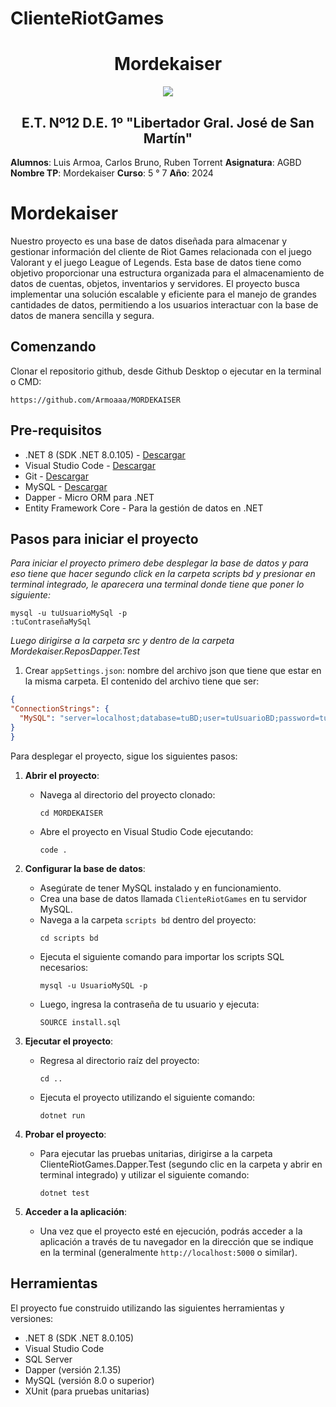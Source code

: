 # ClienteRiotGames
<h1 align="center"> Mordekaiser </h1>
<p align="center">
  <img src="https://et12.edu.ar/imgs/et12.gif">
</p>

<h2 align="center"> E.T. Nº12 D.E. 1º "Libertador Gral. José de San Martín" </h2>

**Alumnos**: Luis Armoa, Carlos Bruno, Ruben Torrent
**Asignatura**:  AGBD
**Nombre TP**: Mordekaiser
**Curso**: 5 ° 7
**Año**:  2024

# Mordekaiser

Nuestro proyecto es una base de datos diseñada para almacenar y gestionar información del cliente de Riot Games relacionada con el juego Valorant y el juego League of Legends. Esta base de datos tiene como objetivo proporcionar una estructura organizada para el almacenamiento de datos de cuentas, objetos, inventarios y servidores. El proyecto busca implementar una solución escalable y eficiente para el manejo de grandes cantidades de datos, permitiendo a los usuarios interactuar con la base de datos de manera sencilla y segura.

## Comenzando 

Clonar el repositorio github, desde Github Desktop o ejecutar en la terminal o CMD:

```
https://github.com/Armoaaa/MORDEKAISER
```

## Pre-requisitos 

- .NET 8 (SDK .NET 8.0.105) - [Descargar](https://dotnet.microsoft.com/es-es/download/dotnet/8.0)
- Visual Studio Code - [Descargar](https://code.visualstudio.com/#alt-downloads)
- Git - [Descargar](https://git-scm.com/downloads)
- MySQL - [Descargar](https://dev.mysql.com/downloads/mysql/)
- Dapper - Micro ORM para .NET
- Entity Framework Core - Para la gestión de datos en .NET

## Pasos para iniciar el proyecto 

_Para iniciar el proyecto primero debe desplegar la base de datos y para eso tiene que hacer segundo click en la carpeta scripts bd_
_y presionar en terminal integrado, le aparecera una terminal donde tiene que poner lo siguiente:_

```
mysql -u tuUsuarioMySql -p 
:tuContraseñaMySql
```

_Luego dirigirse a la carpeta src y dentro de la carpeta Mordekaiser.ReposDapper.Test_

1. Crear `appSettings.json`: nombre del archivo json que tiene que estar en la misma carpeta.
El contenido del archivo tiene que ser:  
  ```json
  {
  "ConnectionStrings": {
    "MySQL": "server=localhost;database=tuBD;user=tuUsuarioBD;password=tuPassBD"
  }
  }
  ```

Para desplegar el proyecto, sigue los siguientes pasos:


1. **Abrir el proyecto**:
   - Navega al directorio del proyecto clonado:
     ```
     cd MORDEKAISER
     ```
   - Abre el proyecto en Visual Studio Code ejecutando:
     ```
     code .
     ```


2. **Configurar la base de datos**:
   - Asegúrate de tener MySQL instalado y en funcionamiento.
   - Crea una base de datos llamada `ClienteRiotGames` en tu servidor MySQL.
   - Navega a la carpeta `scripts bd` dentro del proyecto:
     ```
     cd scripts bd
     ```
   - Ejecuta el siguiente comando para importar los scripts SQL necesarios:
     ```
     mysql -u UsuarioMySQL -p
     ```
   - Luego, ingresa la contraseña de tu usuario y ejecuta:
     ```
     SOURCE install.sql
     ```

3. **Ejecutar el proyecto**:
   - Regresa al directorio raíz del proyecto:
     ```
     cd ..
     ```
   - Ejecuta el proyecto utilizando el siguiente comando:
     ```
     dotnet run
     ```

4. **Probar el proyecto**:
   - Para ejecutar las pruebas unitarias, dirigirse a la carpeta ClienteRiotGames.Dapper.Test (segundo clic en la carpeta y abrir en terminal integrado) y utilizar el siguiente comando:
     ```
     dotnet test
     ```

5. **Acceder a la aplicación**:
   - Una vez que el proyecto esté en ejecución, podrás acceder a la aplicación a través de tu navegador en la dirección que se indique en la terminal (generalmente `http://localhost:5000` o similar).


## Herramientas

El proyecto fue construido utilizando las siguientes herramientas y versiones:

* .NET 8 (SDK .NET 8.0.105)
* Visual Studio Code
* SQL Server
* Dapper (versión 2.1.35)
* MySQL (versión 8.0 o superior)
* XUnit (para pruebas unitarias)
<!-- agarre de base el redme del equipo spotify XD peldon por el pecado no tenia tiempo -->
 
